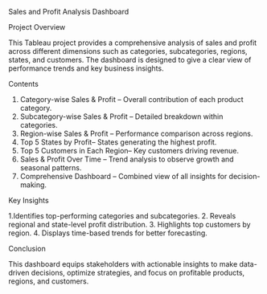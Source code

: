 Sales and Profit Analysis Dashboard

Project Overview

This Tableau project provides a comprehensive analysis of sales and profit across different dimensions such as categories, subcategories, regions, states, and customers. The dashboard is designed to give a clear view of performance trends and key business insights.

Contents

1. Category-wise Sales & Profit – Overall contribution of each product category.
2. Subcategory-wise Sales & Profit – Detailed breakdown within categories.
3. Region-wise Sales & Profit – Performance comparison across regions.
4. Top 5 States by Profit– States generating the highest profit.
5. Top 5 Customers in Each Region– Key customers driving revenue.
6. Sales & Profit Over Time – Trend analysis to observe growth and seasonal patterns.
7. Comprehensive Dashboard – Combined view of all insights for decision-making.

Key Insights

1.Identifies top-performing categories and subcategories.
2. Reveals regional and state-level profit distribution.
3. Highlights top customers by region.
4. Displays time-based trends for better forecasting.

Conclusion

This dashboard equips stakeholders with actionable insights to make data-driven decisions, optimize strategies, and focus on profitable products, regions, and customers.

